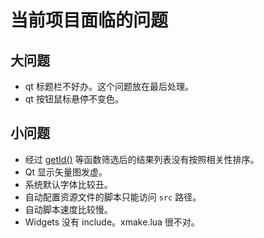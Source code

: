 # 当前项目面临的问题

## 大问题
+ qt 标题栏不好办。这个问题放在最后处理。
+ qt 按钮鼠标悬停不变色。

## 小问题
+ 经过 [getId()](../../src/lib/employees.h) 等函数筛选后的结果列表没有按照相关性排序。
+ Qt 显示矢量图发虚。
+ 系统默认字体比较丑。
+ 自动配置资源文件的脚本只能访问 `src` 路径。
+ 自动脚本速度比较慢。
+ Widgets 没有 include。xmake.lua 很不对。